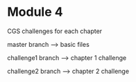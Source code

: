 # Module 4

CGS challenges for each chapter


master branch --> basic files


challenge1 branch --> chapter 1 challenge


challenge2 branch --> chapter 2 challenge
